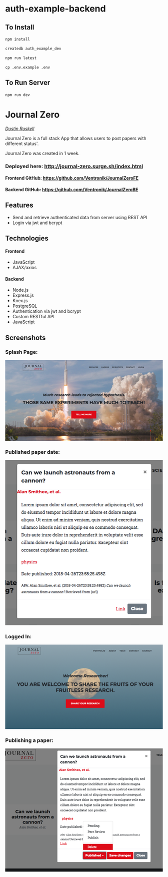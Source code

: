 # auth-example-backend

## To Install

```
npm install
```

```
createdb auth_example_dev
```

```
npm run latest
```

```
cp .env.example .env
```

## To Run Server

```
npm run dev
```
# Journal Zero


*[Dustin Ruskell](https://github.com/ventronik "Dustin Ruskell's GitHub")*


Journal Zero is a full stack App that allows users to post papers with different status'.

Journal Zero was created in 1 week.


### Deployed here: http://journal-zero.surge.sh/index.html
#### Frontend GitHub: https://github.com/Ventronik/JournalZeroFE
#### Backend GitHub: https://github.com/Ventronik/JournalZeroBE

## Features
- Send and retrieve authenticated data from server using REST API
- Login via jwt and bcrypt

## Technologies
#### Frontend
- JavaScript
- AJAX/axios

#### Backend
- Node.js
- Express.js
- Knex.js
- PostgreSQL
- Authentication via jwt and bcrypt
- Custom RESTful API
- JavaScript

## Screenshots

### Splash Page:
![Splash Page](screenshots/LandingPage.png)

### Published paper date:
![Public Published papers](screenshots/PublishedPaperModal.png)

### Logged In:
![What the user sees](screenshots/UserSigninLandingPage.png)

### Publishing a paper:
![How to change the paper status](screenshots/updatingPaper.png)
